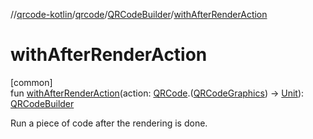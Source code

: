 //[qrcode-kotlin](../../../index.md)/[qrcode](../index.md)/[QRCodeBuilder](index.md)/[withAfterRenderAction](with-after-render-action.md)

# withAfterRenderAction

[common]\
fun [withAfterRenderAction](with-after-render-action.md)(action: [QRCode](../-q-r-code/index.md).([QRCodeGraphics](../../qrcode.render/-q-r-code-graphics/index.md)) -&gt; [Unit](https://kotlinlang.org/api/latest/jvm/stdlib/kotlin-stdlib/kotlin/-unit/index.html)): [QRCodeBuilder](index.md)

Run a piece of code after the rendering is done.
